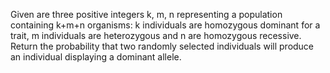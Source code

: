 Given are three positive integers k, m, n representing a population containing k+m+n organisms: k individuals are homozygous dominant for a trait, m individuals are heterozygous and n are homozygous recessive. Return the probability that two randomly selected individuals will produce an individual displaying a dominant allele.
